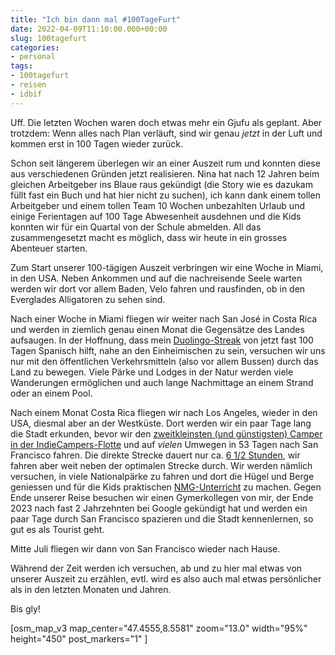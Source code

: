 ```yaml
---
title: "Ich bin dann mal #100TageFurt"
date: 2022-04-09T11:10:00.000+00:00
slug: 100tagefurt
categories:
- personal
tags:
- 100tagefurt
- reisen
- idbif
---
```


Uff.
Die letzten Wochen waren doch etwas mehr ein Gjufu als geplant. Aber trotzdem: Wenn alles nach Plan verläuft, sind wir genau <em>jetzt</em> in der Luft und kommen erst in 100 Tagen wieder zurück.

Schon seit längerem überlegen wir an einer Auszeit rum und konnten diese aus verschiedenen Gründen jetzt realisieren. Nina hat nach 12 Jahren beim gleichen Arbeitgeber ins Blaue raus gekündigt (die Story wie es dazukam füllt fast ein Buch und hat hier nicht zu suchen), ich kann dank einem tollen Arbeitgeber und einem tollen Team 10 Wochen unbezahlten Urlaub und einige Ferientagen auf 100 Tage Abwesenheit ausdehnen und die Kids konnten wir für ein Quartal von der Schule abmelden. All das zusammengesetzt macht es möglich, dass wir heute in ein grosses Abenteuer starten.

Zum Start unserer 100-tägigen Auszeit verbringen wir eine Woche in Miami, in den USA. Neben Ankommen und auf die nachreisende Seele warten werden wir dort vor allem Baden, Velo fahren und rausfinden, ob in den Everglades Alligatoren zu sehen sind.

Nach einer Woche in Miami fliegen wir weiter nach San José in Costa Rica und werden in ziemlich genau einen Monat die Gegensätze des Landes aufsaugen. In der Hoffnung, dass mein <a href="https://www.duolingo.com/help/5/what-is-a-streak">Duolingo-Streak</a> von jetzt fast 100 Tagen Spanisch hilft, nahe an den Einheimischen zu sein, versuchen wir uns nur mit den öffentlichen Verkehrsmitteln (also vor allem Bussen) durch das Land zu bewegen. Viele Pärke und Lodges in der Natur werden viele Wanderungen ermöglichen und auch lange Nachmittage an einem Strand oder an einem Pool.

Nach einem Monat Costa Rica fliegen wir nach Los Angeles, wieder in den USA, diesmal aber an der Westküste. Dort werden wir ein paar Tage lang die Stadt erkunden, bevor wir den <a href="https://indiecampers.com/rvs/four-winds">zweitkleinsten (und günstigsten) Camper in der IndieCampers-Flotte</a> und auf <em>vielen</em> Umwegen in 53 Tagen nach San Francisco fahren. Die direkte Strecke dauert nur ca. <a href="https://maps.openrouteservice.org/#/directions/San%20Francisco,CA,USA/Los%20Angeles,CA,USA/data/55,130,32,198,15,97,4,224,38,9,96,59,2,24,5,192,166,6,113,0,184,64,90,1,24,2,102,32,58,0,88,6,97,32,118,98,1,162,182,179,109,160,14,0,25,63,96,110,35,11,179,44,64,43,45,78,84,152,83,41,196,72,194,84,64,49,1,0,3,170,120,17,19,97,202,0,23,148,0,182,185,107,45,93,2,0,51,120,0,109,210,225,11,26,60,0,110,72,3,155,227,12,154,18,144,231,209,45,209,161,209,16,193,236,240,67,33,13,13,67,97,209,96,64,1,124,146,128">6 1/2 Stunden</a>, wir fahren aber weit neben der optimalen Strecke durch. Wir werden nämlich versuchen, in viele Nationalpärke zu fahren und dort die Hügel und Berge geniessen und für die Kids praktischen <a href="https://duckduckgo.com/?q=schule+nmg+schweiz&t=osx&ia=web">NMG-Unterricht</a> zu machen. Gegen Ende unserer Reise besuchen wir einen Gymerkollegen von mir, der Ende 2023 nach fast 2 Jahrzehnten bei Google gekündigt hat und werden ein paar Tage durch San Francisco spazieren und die Stadt kennenlernen, so gut es als Tourist geht.

Mitte Juli fliegen wir dann von San Francisco wieder nach Hause.

Während der Zeit werden ich versuchen, ab und zu hier mal etwas von unserer Auszeit zu erzählen, evtl. wird es also auch mal etwas persönlicher als in den letzten Monaten und Jahren.

Bis gly!

[osm_map_v3 map_center="47.4555,8.5581" zoom="13.0" width="95%" height="450" post_markers="1" ]
